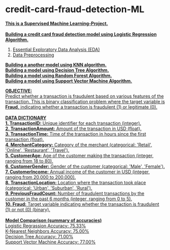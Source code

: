 # credit-card-fraud-detection-ML
<b><u>This is a Supervised Machine Learning-Project.</b><br><br>
<b>Building a credit card fraud detection model using Logistic Regression Algorithm.</b>
1. Essential Exploratory Data Analysis (EDA)<br>
2. Data Preprocessing</br>


<b>Building a another model using KNN algorithm.</b>
<br>
<b>Building a model using Decision Tree Algorithm.</b>
<br>
<b>Building a model using Random Forest Algorithm.</b>
<br>
<b>Building a model using Support Vector Machine Algorithm.</b>

<b>OBJECTIVE:</b>
<br>
Predict whether a transaction is fraudulent based on various features of the transaction. This is binary classification problem where the target variable is <b>Fraud,</b> indicating whether a transaction is fraudulent (1) or legitimate (0).
<br><br>
<b>DATA DICTIONARY</b><br>
<b>1. TransactionID:</b> Unique identifier for each transaction (integer).<br>
<b>2. TransactionAmount:</b> Amount of the transaction in USD (float).<br>
<b>3. TransactionTime:</b> Time of the transaction in hours since the first transaction (float).<br>
<b>4. MerchantCategory:</b> Category of the merchant (categorical: 'Retail', 'Online', 'Restaurant', 'Travel').<br>
<b>5. CustomerAge:</b> Age of the customer making the transaction (integer, ranging from 18 to 80).<br>
<b>6. CustomerGender:</b> Gender of the customer (categorical: 'Male', 'Female').<br>
<b>7. CustomerIncome:</b> Annual income of the customer in USD (integer, ranging from 20,000 to 200,000).<br>
<b>8. TransactionLocation:</b> Location where the transaction took place (categorical: 'Urban', 'Suburban', 'Rural').<br>
<b>9. PreviousFraudCount:</b> Number of fraudulent transactions by the customer in the past 6 months (integer, ranging from 0 to 5).<br>
<b>10. Fraud:</b> Target variable indicating whether the transaction is fraudulent (1) or not (0) (binary).<br>
<br>
<b>Model Comparison (summary of accuracies)</b><br>
Logistic Regrassion Accuracy: 75.33%<br>
K-Nearest Neighbors Accuracy: 75.00%<br>
Decision Tree Accuracy: 71.00%<br>
Support Vector Machine Accuracy: 77.00%<br>

